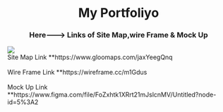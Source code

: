 <h1 align="center">My Portfoliyo</h1>
<h3 align="center">Here---> Links of Site Map,wire Frame & Mock Up</h3>
<image align="center" src="assests\readme\Screenshot (322).png">
<br>
Site Map Link **https://www.gloomaps.com/jaxYeegQnq
<br>
<br> 
Wire Frame Link **https://wireframe.cc/m1Gdus
<br>
<br> 
 Mock Up Link **https://www.figma.com/file/FoZxhtk1XRrt21mJslcnMV/Untitled?node-id=5%3A2
